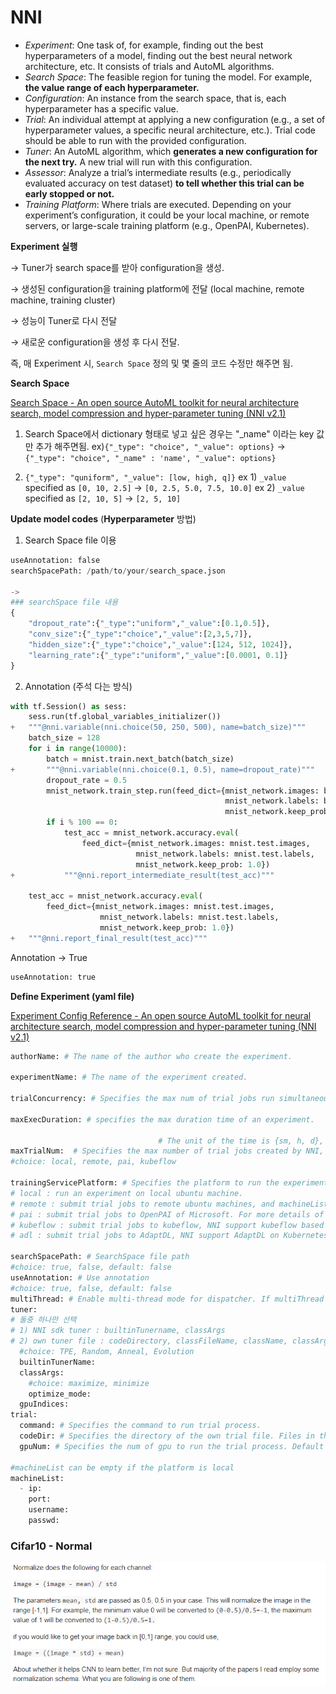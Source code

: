 # NNI

- *Experiment*: One task of, for example, finding out the best hyperparameters of a model, finding out the best neural network architecture, etc. It consists of trials and AutoML algorithms.
- *Search Space*: The feasible region for tuning the model. For example, **the value range of each hyperparameter.**
- *Configuration*: An instance from the search space, that is, each hyperparameter has a specific value.
- *Trial*: An individual attempt at applying a new configuration (e.g., a set of hyperparameter values, a specific neural architecture, etc.). Trial code should be able to run with the provided configuration.
- *Tuner*: An AutoML algorithm, which **generates a new configuration for the next try.** A new trial will run with this configuration.
- *Assessor*: Analyze a trial’s intermediate results (e.g., periodically evaluated accuracy on test dataset) **to tell whether this trial can be early stopped or not.**
- *Training Platform*: Where trials are executed. Depending on your experiment’s configuration, it could be your local machine, or remote servers, or large-scale training platform (e.g., OpenPAI, Kubernetes).

**Experiment 실행**

→ Tuner가 search space를 받아 configuration을 생성.

→ 생성된 configuration을 training platform에 전달 (local machine, remote machine, training cluster)

→ 성능이 Tuner로 다시 전달

→ 새로운 configuration을 생성 후 다시 전달.

즉, 매 Experiment 시, `Search Space` 정의 및 몇 줄의 코드 수정만 해주면 됨.

**Search Space**

[Search Space - An open source AutoML toolkit for neural architecture search, model compression and hyper-parameter tuning (NNI v2.1)](https://nni.readthedocs.io/en/stable/Tutorial/SearchSpaceSpec.html)

1. Search Space에서 dictionary 형태로 넣고 싶은 경우는 "_name" 이라는 key 값만 추가 해주면됨. ex)`{"_type": "choice", "_value": options}` 
→ `{"_type": "choice", "_name" : 'name', "_value": options}`

2.  `{"_type": "quniform", "_value": [low, high, q]}`
ex 1) `_value` specified as `[0, 10, 2.5]`
→ `[0, 2.5, 5.0, 7.5, 10.0]`
ex 2) `_value` specified as `[2, 10, 5]`
→ `[2, 5, 10]`

**Update model codes** (**Hyperparameter** 방법)

1) Search Space file 이용

```python
useAnnotation: false
searchSpacePath: /path/to/your/search_space.json

->
### searchSpace file 내용
{
    "dropout_rate":{"_type":"uniform","_value":[0.1,0.5]},
    "conv_size":{"_type":"choice","_value":[2,3,5,7]},
    "hidden_size":{"_type":"choice","_value":[124, 512, 1024]},
    "learning_rate":{"_type":"uniform","_value":[0.0001, 0.1]}
}
```

2) Annotation (주석 다는 방식)

```python
with tf.Session() as sess:
    sess.run(tf.global_variables_initializer())
+   """@nni.variable(nni.choice(50, 250, 500), name=batch_size)"""
    batch_size = 128
    for i in range(10000):
        batch = mnist.train.next_batch(batch_size)
+       """@nni.variable(nni.choice(0.1, 0.5), name=dropout_rate)"""
        dropout_rate = 0.5
        mnist_network.train_step.run(feed_dict={mnist_network.images: batch[0],
                                                mnist_network.labels: batch[1],
                                                mnist_network.keep_prob: dropout_rate})
        if i % 100 == 0:
            test_acc = mnist_network.accuracy.eval(
                feed_dict={mnist_network.images: mnist.test.images,
                            mnist_network.labels: mnist.test.labels,
                            mnist_network.keep_prob: 1.0})
+           """@nni.report_intermediate_result(test_acc)"""

    test_acc = mnist_network.accuracy.eval(
        feed_dict={mnist_network.images: mnist.test.images,
                    mnist_network.labels: mnist.test.labels,
                    mnist_network.keep_prob: 1.0})
+   """@nni.report_final_result(test_acc)"""
```

Annotation → True

```python
useAnnotation: true
```

**Define Experiment (yaml file)**

[Experiment Config Reference - An open source AutoML toolkit for neural architecture search, model compression and hyper-parameter tuning (NNI v2.1)](https://nni.readthedocs.io/en/stable/Tutorial/ExperimentConfig.html)

```python
authorName: # The name of the author who create the experiment.

experimentName: # The name of the experiment created.

trialConcurrency: # Specifies the max num of trial jobs run simultaneously. _ gpu number 초과시, put into a queue

maxExecDuration: # specifies the max duration time of an experiment. 

								 # The unit of the time is {sm, h, d}, which means {seconds, minutes, hours, days}.
maxTrialNum:  # Specifies the max number of trial jobs created by NNI, including succeeded and failed jobs.
#choice: local, remote, pai, kubeflow

trainingServicePlatform: # Specifies the platform to run the experiment, including local, remote, pai, kubeflow, frameworkcontroller.
# local : run an experiment on local ubuntu machine.
# remote : submit trial jobs to remote ubuntu machines, and machineList field should be filed in order to set up SSH connection to remote machine.
# pai : submit trial jobs to OpenPAI of Microsoft. For more details of pai configuration, please refer to Guide to PAI Mode
# kubeflow : submit trial jobs to kubeflow, NNI support kubeflow based on normal kubernetes and azure kubernetes. For detail please refer to Kubeflow Docs
# adl : submit trial jobs to AdaptDL, NNI support AdaptDL on Kubernetes cluster. For detail please refer to AdaptDL Docs

searchSpacePath: # SearchSpace file path
#choice: true, false, default: false
useAnnotation: # Use annotation
#choice: true, false, default: false
multiThread: # Enable multi-thread mode for dispatcher. If multiThread is enabled, dispatcher will start a thread to process each command from NNI Manager.
tuner:
# 둘중 하나만 선택
# 1) NNI sdk tuner : builtinTunername, classArgs
# 2) own tuner file : codeDirectory, classFileName, className, classArgs
  #choice: TPE, Random, Anneal, Evolution
  builtinTunerName:
  classArgs:
    #choice: maximize, minimize
    optimize_mode:
  gpuIndices:
trial:
  command: # Specifies the command to run trial process.
  codeDir: # Specifies the directory of the own trial file. Files in the directory will be uploaded in PAI mode.
  gpuNum: # Specifies the num of gpu to run the trial process. Default value is 0.

#machineList can be empty if the platform is local
machineList:
  - ip:
    port:
    username:
    passwd:

```

### Cifar10 - Normal

![NNI%20f7dc1/Untitled.png](NNI%20f7dc1/Untitled.png)